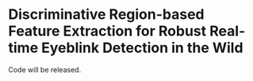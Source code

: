 # Discriminative Region-based Feature Extraction for Robust Real-time Eyeblink Detection in the Wild

Code will be released.
